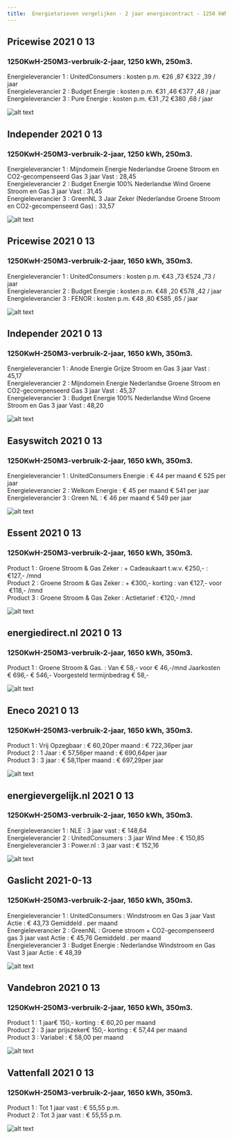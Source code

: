 ```yaml
---
title:  Energietarieven vergelijken - 2 jaar energiecontract - 1250 kWh,  250m3 
---
```


## Pricewise    2021 0 13
###  1250KwH-250M3-verbruik-2-jaar, 1250 kWh,  250m3.    
Energieleverancier 1 :  UnitedConsumers  :  kosten p.m. €26 ,87 €322 ,39 / jaar  
Energieleverancier 2 :  Budget Energie :  kosten p.m. €31 ,46 €377 ,48 / jaar  
Energieleverancier 3 :  Pure Energie :  kosten p.m. €31 ,72 €380 ,68 / jaar 
 
![alt text](/img/el/pricewise-1250KwH-250M3-verbruik-2-jaar-week2.png "Vergelijk energietarieven Pricewise")
## Independer    2021 0 13
###  1250KwH-250M3-verbruik-2-jaar, 1250 kWh,  250m3.    
Energieleverancier 1 :  Mijndomein Energie Nederlandse Groene Stroom en CO2-gecompenseerd Gas 3 jaar Vast  :  28,45  
Energieleverancier 2 :  Budget Energie 100% Nederlandse Wind Groene Stroom en Gas 3 jaar Vast :  31,45  
Energieleverancier 3 :  GreenNL 3 Jaar Zeker (Nederlandse Groene Stroom en CO2-gecompenseerd Gas) :  33,57  

 
![alt text](/img/el/independer-1250KwH-250M3-verbruik-2-jaar-week2.png "Vergelijk energietarieven Independer")
## Pricewise    2021 0 13
###  1250KwH-250M3-verbruik-2-jaar, 1650 kWh,  350m3.    
Energieleverancier 1 :  UnitedConsumers  :  kosten p.m. €43 ,73 €524 ,73 / jaar  
Energieleverancier 2 :  Budget Energie :  kosten p.m. €48 ,20 €578 ,42 / jaar  
Energieleverancier 3 :  FENOR :  kosten p.m. €48 ,80 €585 ,65 / jaar 
 
![alt text](/img/el/pricewise-1250KwH-250M3-verbruik-2-jaar-week2.png "Vergelijk energietarieven Pricewise")
## Independer    2021 0 13
###  1250KwH-250M3-verbruik-2-jaar, 1650 kWh,  350m3.    
Energieleverancier 1 :  Anode Energie Grijze Stroom en Gas 3 jaar Vast  :  45,17  
Energieleverancier 2 :  Mijndomein Energie Nederlandse Groene Stroom en CO2-gecompenseerd Gas 3 jaar Vast :  45,37  
Energieleverancier 3 :  Budget Energie 100% Nederlandse Wind Groene Stroom en Gas 3 jaar Vast :  48,20  

 
![alt text](/img/el/independer-1250KwH-250M3-verbruik-2-jaar-week2.png "Vergelijk energietarieven Independer")
## Easyswitch    2021 0 13
###  1250KwH-250M3-verbruik-2-jaar, 1650 kWh,  350m3.    
Energieleverancier 1 :  UnitedConsumers Energie  : € 44 per maand € 525 per jaar   
Energieleverancier 2 :  Welkom Energie : € 45 per maand € 541 per jaar  
Energieleverancier 3 :  Green NL :  € 46 per maand € 549 per jaar   
 
![alt text](/img/el/easyswitch-1250KwH-250M3-verbruik-2-jaar-week2.png "Vergelijk energietarieven Easyswitch")
## Essent    2021 0 13
###  1250KwH-250M3-verbruik-2-jaar, 1650 kWh,  350m3.    
Product 1 :  Groene Stroom & Gas Zeker  : + Cadeaukaart t.w.v. €250,-  : €127,- /mnd  
Product 2 :  Groene Stroom & Gas Zeker : + €300,- korting  : van €127,- voor  €118,- /mnd  
Product 3 :  Groene Stroom & Gas Zeker :  Actietarief  : €120,- /mnd  
 
  

![alt text](/img/el/essent-1250KwH-250M3-verbruik-2-jaar-week2.png "Vergelijk energietarieven Essent")
## energiedirect.nl    2021 0 13
###  1250KwH-250M3-verbruik-2-jaar, 1650 kWh,  350m3.    
Product 1 :  Groene Stroom & Gas.  : Van € 58,- voor € 46,-/mnd Jaarkosten € 696,- € 546,- Voorgesteld termijnbedrag € 58,-  
 
![alt text](/img/el/energiedirect-1250KwH-250M3-verbruik-2-jaar-week2.png "Vergelijk energietarieven energiedirect.nl")
## Eneco    2021 0 13
###  1250KwH-250M3-verbruik-2-jaar, 1650 kWh,  350m3.    
Product 1 :  Vrij Opzegbaar  : € 60,20per maand  : € 722,36per jaar  
Product 2 :  1 Jaar : € 57,56per maand  : € 690,64per jaar  
Product 3 :  3 jaar :  € 58,11per maand  : € 697,29per jaar  
 
![alt text](/img/el/eneco-1250KwH-250M3-verbruik-2-jaar-week2.png "Vergelijk energietarieven Eneco")
## energievergelijk.nl    2021 0 13
###  1250KwH-250M3-verbruik-2-jaar, 1650 kWh,  350m3.    
Energieleverancier 1 :  NLE  : 3 jaar vast   : € 148,64  
Energieleverancier 2 :  UnitedConsumers : 3 jaar Wind Mee   : € 150,85  
Energieleverancier 3 :  Power.nl :  3 jaar vast   : € 152,16  
 
![alt text](/img/el/energievergelijk-1250KwH-250M3-verbruik-2-jaar-week2.png "Vergelijk energietarieven energievergelijk.nl")
## Gaslicht    2021-0-13
###  1250KwH-250M3-verbruik-2-jaar, 1650 kWh,  350m3.    
Energieleverancier 1 : UnitedConsumers : Windstroom en Gas 3 jaar Vast Actie : € 43,73 Gemiddeld . per maand   
Energieleverancier 2 : GreenNL : Groene stroom + CO2-gecompenseerd gas 3 jaar vast Actie : € 45,76 Gemiddeld . per maand   
Energieleverancier 3 : Budget Energie : Nederlandse Windstroom en Gas Vast 3 jaar Actie : € 48,39  

![alt text](/img/el/gaslicht-1250KwH-250M3-verbruik-2-jaar-week2.png "Vergelijk energietarieven gaslicht")
## Vandebron    2021 0 13
###  1250KwH-250M3-verbruik-2-jaar, 1650 kWh,  350m3.    
Product 1 :  1 jaar€ 150,- korting  :  € 60,20 per maand   
Product 2 :  3 jaar prijszeker€ 150,- korting :  € 57,44 per maand  
Product 3 :  Variabel :  € 58,00 per maand   
 
![alt text](/img/el/vandebron-1250KwH-250M3-verbruik-2-jaar-week2.png "Vergelijk energietarieven VandeBron")
## Vattenfall    2021 0 13
###  1250KwH-250M3-verbruik-2-jaar, 1650 kWh,  350m3.    
Product 1 :  Tot 1 jaar vast  : € 55,55 p.m.   
Product 2 :  Tot 3 jaar vast : € 55,55 p.m.  

![alt text](/img/el/vattenfall-1250KwH-250M3-verbruik-2-jaar-week2.png "Vergelijk energietarieven Vattenfall")